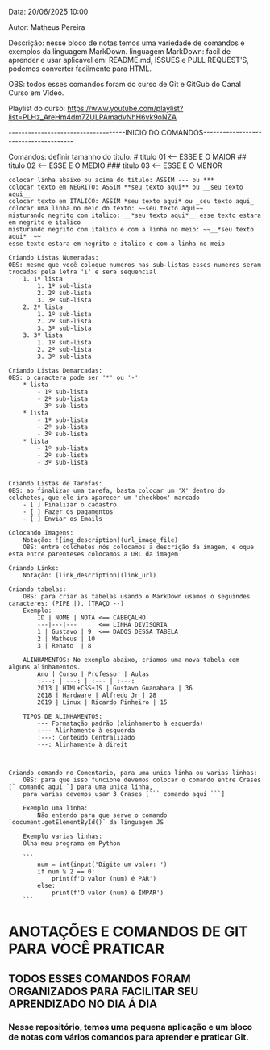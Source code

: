 Data: 20/06/2025 10:00

Autor: Matheus Pereira

Descrição:
    nesse bloco de notas temos uma variedade de comandos e exemplos da linguagem MarkDown.
    linguagem MarkDown: facil de aprender e usar aplicavel em: README.md, ISSUES e PULL REQUEST'S,
    podemos converter facilmente para HTML.

OBS: todos esses comandos foram do curso de Git e GitGub do Canal Curso em Vídeo.

Playlist do curso: https://www.youtube.com/playlist?list=PLHz_AreHm4dm7ZULPAmadvNhH6vk9oNZA

------------------------------------INICIO DO COMANDOS--------------------------------------

Comandos:
    definir tamanho do titulo: 
        # titulo 01 <-- ESSE E O MAIOR
        ## titulo 02 <-- ESSE E O MEDIO
        ### titulo 03 <-- ESSE E O MENOR

    colocar linha abaixo ou acima do titulo: ASSIM --- ou ***
    colocar texto em NEGRITO: ASSIM **seu texto aqui** ou __seu texto aqui__
    colocar texto em ITALICO: ASSIM *seu texto aqui* ou _seu texto aqui_
    colocar uma linha no meio do texto: ~~seu texto aqui~~
    misturando negrito com italico: __*seu texto aqui*__ esse texto estara em negrito e italico
    misturando negrito com italico e com a linha no meio: ~~__*seu texto aqui*__~~ 
    esse texto estara em negrito e italico e com a linha no meio

    Criando Listas Numeradas:
    OBS: mesmo que você coloque numeros nas sub-listas esses numeros seram trocados pela letra 'i' e sera sequencial
        1. 1º lista
            1. 1º sub-lista
            2. 2º sub-lista
            3. 3º sub-lista
        2. 2º lista
            1. 1º sub-lista
            2. 2º sub-lista
            3. 3º sub-lista
        3. 3º lista
            1. 1º sub-lista
            2. 2º sub-lista
            3. 3º sub-lista

    Criando Listas Demarcadas:
    OBS: o caractera pode ser '*' ou '-'
        * lista
            - 1º sub-lista
            - 2º sub-lista
            - 3º sub-lista
        * lista
            - 1º sub-lista
            - 2º sub-lista
            - 3º sub-lista
        * lista
            - 1º sub-lista
            - 2º sub-lista
            - 3º sub-lista


    Criando Listas de Tarefas:
    OBS: ao finalizar uma tarefa, basta colocar um 'X' dentro do colchetes, que ele ira aparecer um 'checkbox' marcado
        - [ ] Finalizar o cadastro
        - [ ] Fazer os pagamentos
        - [ ] Enviar os Emails

    Colocando Imagens:
        Notação: ![img_description](url_image_file)
        OBS: entre colchetes nós colocamos a descrição da imagem, e oque esta entre parenteses colocamos a URL da imagem

    Criando Links:
        Notação: [link_description](link_url)

    Criando tabelas:
        OBS: para criar as tabelas usando o MarkDown usamos o seguindes caracteres: (PIPE |), (TRAÇO --)
        Exemplo:
            ID | NOME | NOTA <== CABEÇALHO
            ---|---|---      <== LINHA DIVISORIA
            1 | Gustavo | 9  <== DADOS DESSA TABELA 
            2 | Matheus | 10
            3 | Renato  | 8
        
        ALINHAMENTOS: No exemplo abaixo, criamos uma nova tabela com alguns alinhamentos. 
            Ano | Curso | Professor | Aulas
            :---: | ---: | :--- | :---:
            2013 | HTML+CSS+JS | Gustavo Guanabara | 36
            2018 | Hardware | Alfredo Jr | 28
            2019 | Linux | Ricardo Pinheiro | 15
        
        TIPOS DE ALINHAMENTOS:
            --- Formatação padrão (alinhamento à esquerda)
            :--- Alinhamento à esquerda
            :---: Conteúdo Centralizado
            ---: Alinhamento à direit



    Criando comando no Comentario, para uma unica linha ou varias linhas:
        OBS: para que isso funcione devemos colocar o comando entre Crases [` comando aqui `] para uma unica linha,
        para varias devemos usar 3 Crases [``` comando aqui ```]

        Exemplo uma linha:
            Não entendo para que serve o comando `document.getElementById()` da linguagem JS
        
        Exemplo varias linhas:
        Olha meu programa em Python
        
        ```
            num = int(input('Digite um valor: ') 
            if num % 2 == 0: 
                print(f'O valor (num) é PAR') 
            else: 
                print(f'O valor (num) é ÍMPAR')        
        ```


# ANOTAÇÕES E COMANDOS DE GIT PARA VOCÊ PRATICAR
## TODOS ESSES COMANDOS FORAM ORGANIZADOS PARA FACILITAR SEU APRENDIZADO NO DIA Á DIA
### Nesse repositório, temos uma pequena aplicação e um bloco de notas com vários comandos para aprender e praticar Git.
